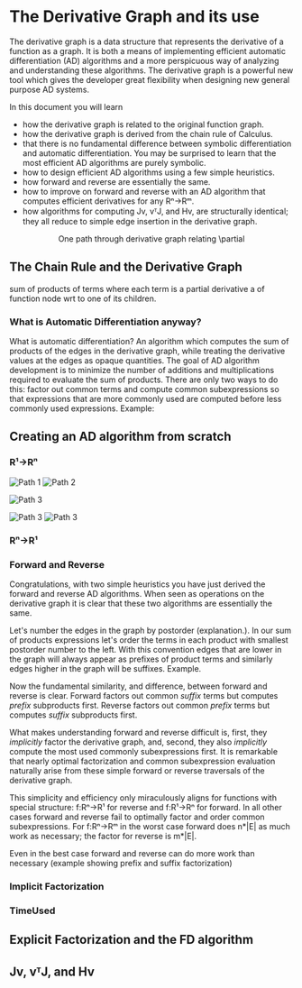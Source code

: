 # The Derivative Graph and its use

The derivative graph is a data structure that represents the derivative of a function as a graph. It is both a means of implementing efficient automatic differentiation (AD) algorithms and a more perspicuous way of analyzing and understanding these algorithms. The derivative graph is a powerful new tool which gives the developer great flexibility when designing new general purpose AD systems.



In this document you will learn
* how the derivative graph is related to the original function graph. 
* how the derivative graph is derived from the chain rule of Calculus.
* that there is no fundamental difference between symbolic differentiation and automatic differentiation. You may be surprised to learn that the most efficient AD algorithms are purely symbolic.
* how to design efficient AD algorithms using a few simple heuristics.
* how forward and reverse are essentially the same. 
* how to improve on forward and reverse with an AD algorithm that computes efficient derivatives for any Rⁿ->Rᵐ.
* how algorithms for computing Jv, vᵀJ, and Hv, are structurally identical; they all reduce to simple edge insertion in the derivative graph. 

<p style="text-align: center;">
One path through derivative graph relating \partial 
</p>

## The Chain Rule and the Derivative Graph
sum of products of terms where each term is a partial derivative a of function node wrt to one of its children.
### What is Automatic Differentiation anyway?
What is automatic differentiation? An algorithm which computes the sum of products of the edges in the derivative graph, while treating the derivative values at the edges as opaque quantities. The goal of AD algorithm development is to minimize the number of additions and multiplications required to evaluate the sum of products. There are only two ways to do this: factor out common terms and compute common subexpressions so that expressions that are more commonly used are computed before less commonly used expressions. Example:


## Creating an AD algorithm from scratch
###  R¹->Rⁿ
![Path 1](illustrations/Forward_binary_tree_bin_path1.svg)
![Path 2](illustrations/Forward_binary_tree_bin_path2.svg)

![Path 3](illustrations/Forward_binary_tree_Dterm_weights.svg)

![Path 3](illustrations/Forward_binary_tree_Dterm_weights.svg)
![Path 3](illustrations/Forward_binary_tree_Dterm_weightsD.svg)



###  Rⁿ->R¹

### Forward and Reverse
Congratulations, with two simple heuristics you have just derived the forward and reverse AD algorithms. When seen as operations on the derivative graph it is clear that these two algorithms are essentially the same. 

Let's number the edges in the graph by postorder (explanation.). In our sum of products expressions let's order the terms in each product with smallest postorder number to the left. With this convention edges that are lower in the graph will always appear as prefixes of product terms and similarly edges higher in the graph will be suffixes. Example.

Now the fundamental similarity, and difference, between forward and reverse is clear. Forward factors out common *suffix* terms but computes *prefix* subproducts first. Reverse factors out common *prefix* terms but computes *suffix* subproducts first.

What makes understanding forward and reverse difficult is, first, they *implicitly* factor the derivative graph, and, second, they also *implicitly* compute the most used commonly subexpressions first. It is remarkable that nearly optimal factorization and common subexpression evaluation naturally arise from these simple forward or reverse traversals of the derivative graph.

This simplicity and efficiency only miraculously aligns for functions with special structure: f:Rⁿ->R¹ for reverse and f:R¹->Rⁿ for forward. In all other cases forward and reverse fail to optimally factor and order common subexpressions. For f:Rⁿ->Rᵐ in the worst case forward does n*|E| as much work as necessary; the factor for reverse is m*|E|.

Even in the best case forward and reverse can do more work than necessary (example showing prefix and suffix factorization)


### Implicit Factorization
### TimeUsed

## Explicit Factorization and the FD algorithm

## Jv, vᵀJ, and Hv


